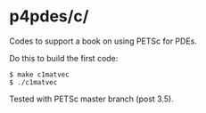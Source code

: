 p4pdes/c/
======

Codes to support a book on using PETSc for PDEs.

Do this to build the first code:

    $ make c1matvec
    $ ./c1matvec

Tested with PETSc master branch (post 3.5).

